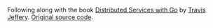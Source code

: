 Following along with the book [Distributed Services with Go](https://pragprog.com/titles/tjgo/distributed-services-with-go/) by [Travis Jeffery](https://github.com/travisjeffery). [Original source code](https://github.com/travisjeffery/proglog).
